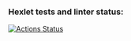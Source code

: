 ### Hexlet tests and linter status:
[![Actions Status](https://github.com/toro89rus/python-project-50/actions/workflows/hexlet-check.yml/badge.svg)](https://github.com/toro89rus/python-project-50/actions)